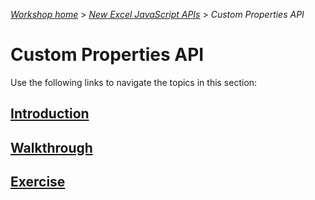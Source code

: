_[Workshop home](../../index.md)_  >  _[New Excel JavaScript APIs](../index.md)_ > _Custom Properties API_

# Custom Properties API 

Use the following links to navigate the topics in this section:

## [Introduction](intro.md)
## [Walkthrough](walkthrough.md)
## [Exercise](exercise.md)
